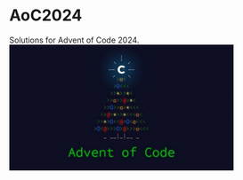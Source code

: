 # AoC2024
Solutions for Advent of Code 2024.
<a href="https://adventofcode.com/2024"><img src="img/aoc.jpg" width="80%" /></a>